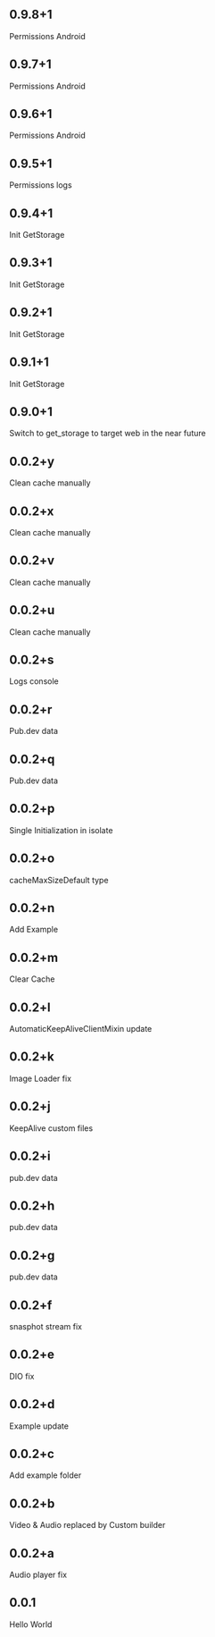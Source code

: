 
## 0.9.8+1

Permissions Android

## 0.9.7+1

Permissions Android

## 0.9.6+1

Permissions Android

## 0.9.5+1

Permissions logs

## 0.9.4+1

Init GetStorage


## 0.9.3+1

Init GetStorage

## 0.9.2+1

Init GetStorage

## 0.9.1+1

Init GetStorage

## 0.9.0+1

Switch to get_storage to target web in the near future

## 0.0.2+y

Clean cache manually

## 0.0.2+x

Clean cache manually

## 0.0.2+v

Clean cache manually

## 0.0.2+u

Clean cache manually

## 0.0.2+s

Logs console

## 0.0.2+r

Pub.dev data

## 0.0.2+q

Pub.dev data

## 0.0.2+p

Single Initialization in isolate

## 0.0.2+o

cacheMaxSizeDefault type

## 0.0.2+n

Add Example

## 0.0.2+m

Clear Cache

## 0.0.2+l

AutomaticKeepAliveClientMixin update

## 0.0.2+k

Image Loader fix

## 0.0.2+j

KeepAlive custom files

## 0.0.2+i

pub.dev data

## 0.0.2+h

pub.dev data

## 0.0.2+g

pub.dev data

## 0.0.2+f

snasphot stream fix

## 0.0.2+e

DIO fix

## 0.0.2+d

Example update

## 0.0.2+c

Add example folder

## 0.0.2+b

Video & Audio replaced by Custom builder

## 0.0.2+a

Audio player fix

## 0.0.1

Hello World